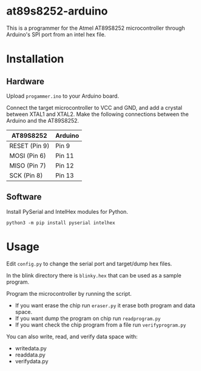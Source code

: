 # at89s8252-arduino

This is a programmer for the Atmel AT89S8252 microcontroller through Arduino's SPI port from an intel hex file.

# Installation

## Hardware

Upload `progammer.ino` to your Arduino board.

Connect the target microcontroller to VCC and GND, and add a crystal between XTAL1 and XTAL2. Make the following connections between the Arduino and the AT89S8252.


| AT89S8252     | Arduino |
|---------------|---------|
| RESET (Pin 9) | Pin 9   |
| MOSI  (Pin 6) | Pin 11  |
| MISO  (Pin 7) | Pin 12  |
| SCK (Pin 8)   | Pin 13  |

## Software

Install PySerial and IntelHex modules for Python.

```
python3 -m pip install pyserial intelhex
```

# Usage

Edit `config.py` to change the serial port and target/dump hex files.

In the blink directory there is `blinky.hex` that can be used as a sample program.

Program the microcontroller by running the script.

* If you want erase the chip run `eraser.py` it erase both program and data space.
* If you want dump the program on chip run `readprogram.py`
* If you want check the chip program from a file run `verifyprogram.py`

You can also write, read, and verify data space with:

* writedata.py
* readdata.py
* verifydata.py
